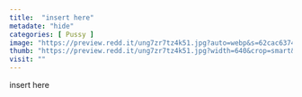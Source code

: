 ```yaml
---
title:  "insert here"
metadate: "hide"
categories: [ Pussy ]
image: "https://preview.redd.it/ung7zr7tz4k51.jpg?auto=webp&s=62cac637426c16428bffc4ae1e39302ff68ef862"
thumb: "https://preview.redd.it/ung7zr7tz4k51.jpg?width=640&crop=smart&auto=webp&s=c6537a28063577b9430312dc9281437ca19c85db"
visit: ""
---
```

insert here
